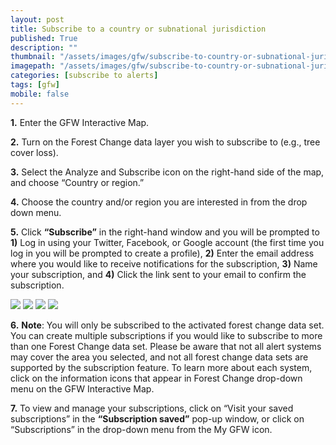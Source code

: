 ```yaml
---
layout: post
title: Subscribe to a country or subnational jurisdiction
published: True
description: ""
thumbnail: "/assets/images/gfw/subscribe-to-country-or-subnational-jurisdiction/thumbnail.png"
imagepath: "/assets/images/gfw/subscribe-to-country-or-subnational-jurisdiction"
categories: [subscribe to alerts]
tags: [gfw]
mobile: false
---
```



<div id="desktopContent" class="content">
  <p><strong>1.</strong> Enter the GFW Interactive Map.</p>
  <p><strong>2.</strong> Turn on the Forest Change data layer you wish to subscribe to (e.g., tree cover loss).</p>
  <p><strong>3.</strong> Select the Analyze and Subscribe icon on the right-hand  side of the map, and choose “Country or region.”</p>
  <p><strong>4.</strong> Choose the country and/or region you are interested in from the drop down menu.</p>
  <p><strong>5.</strong> Click <strong>“Subscribe”</strong> in the right-hand window and you will be prompted to <strong>1)</strong> Log in using your Twitter, Facebook, or Google account (the first time you log in you will be prompted to create a profile), <strong>2)</strong> Enter the email address where you would like to receive notifications for the subscription, <strong>3)</strong> Name your subscription, and <strong>4)</strong> Click the link sent to your email to confirm the subscription.</p>
  <div class="image-grid">
    <img src="{{site.sub_url}}{{page.imagepath}}/desktop/desktop5.png"/>
    <img src="{{site.sub_url}}{{page.imagepath}}/desktop/desktop6.png"/>
    <img src="{{site.sub_url}}{{page.imagepath}}/desktop/desktop7.png"/>
    <img src="{{site.sub_url}}{{page.imagepath}}/desktop/desktop8.png"/>
  </div>
  <p><strong>6.</strong> <strong>Note</strong>: You will only be subscribed to the activated forest change data set. You can create multiple subscriptions if you would like to subscribe to more than one Forest Change data set. Please be aware that not all alert systems may cover the area you selected, and not all forest change data sets are supported by the subscription feature. To learn more about each system, click on the information icons that appear in Forest Change drop-down menu on the GFW Interactive Map.</p>

  <p><strong>7.</strong> To view and manage your subscriptions, click on “Visit your saved subscriptions” in the <strong>“Subscription saved”</strong> pop-up window, or click on “Subscriptions” in the drop-down menu from the My GFW icon.</p>
</div>

<div id="mobileContent" class="content">
</div>
